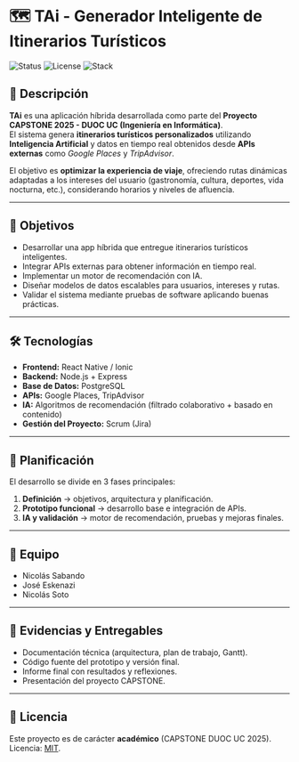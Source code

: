 # 🗺️ TAi - Generador Inteligente de Itinerarios Turísticos

![Status](https://img.shields.io/badge/status-in_progress-yellow)
![License](https://img.shields.io/badge/license-MIT-blue)
![Stack](https://img.shields.io/badge/stack-Node.js%20%7C%20React%20Native%20%7C%20PostgreSQL-green)

## 📖 Descripción
**TAi** es una aplicación híbrida desarrollada como parte del **Proyecto CAPSTONE 2025 - DUOC UC (Ingeniería en Informática)**.  
El sistema genera **itinerarios turísticos personalizados** utilizando **Inteligencia Artificial** y datos en tiempo real obtenidos desde **APIs externas** como *Google Places* y *TripAdvisor*.  

El objetivo es **optimizar la experiencia de viaje**, ofreciendo rutas dinámicas adaptadas a los intereses del usuario (gastronomía, cultura, deportes, vida nocturna, etc.), considerando horarios y niveles de afluencia.

---

## 🎯 Objetivos
- Desarrollar una app híbrida que entregue itinerarios turísticos inteligentes.
- Integrar APIs externas para obtener información en tiempo real.
- Implementar un motor de recomendación con IA.
- Diseñar modelos de datos escalables para usuarios, intereses y rutas.
- Validar el sistema mediante pruebas de software aplicando buenas prácticas.

---

## 🛠️ Tecnologías
- **Frontend:** React Native / Ionic  
- **Backend:** Node.js + Express  
- **Base de Datos:** PostgreSQL  
- **APIs:** Google Places, TripAdvisor  
- **IA:** Algoritmos de recomendación (filtrado colaborativo + basado en contenido)  
- **Gestión del Proyecto:** Scrum (Jira)  

---

## 📅 Planificación
El desarrollo se divide en 3 fases principales:
1. **Definición** → objetivos, arquitectura y planificación.  
2. **Prototipo funcional** → desarrollo base e integración de APIs.  
3. **IA y validación** → motor de recomendación, pruebas y mejoras finales.  

---

## 👥 Equipo
- Nicolás Sabando  
- José Eskenazi  
- Nicolás Soto  

---

## 📂 Evidencias y Entregables
- Documentación técnica (arquitectura, plan de trabajo, Gantt).  
- Código fuente del prototipo y versión final.  
- Informe final con resultados y reflexiones.  
- Presentación del proyecto CAPSTONE.  

---

## 📜 Licencia
Este proyecto es de carácter **académico** (CAPSTONE DUOC UC 2025).  
Licencia: [MIT](./LICENSE).  
